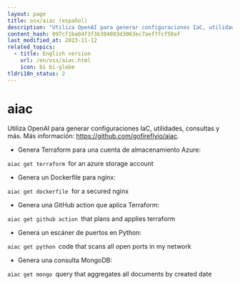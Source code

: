 ```yaml
---
layout: page
title: osx/aiac (español)
description: "Utiliza OpenAI para generar configuraciones IaC, utilidades, consultas y más."
content_hash: 097cf1ba04f3f3b304803d3063ec7aef7fcf50af
last_modified_at: 2023-11-12
related_topics:
  - title: English version
    url: /en/osx/aiac.html
    icon: bi bi-globe
tldri18n_status: 2
---
```

# aiac

Utiliza OpenAI para generar configuraciones IaC, utilidades, consultas y más.
Más información: <https://github.com/gofireflyio/aiac>.

- Genera Terraform para una cuenta de almacenamiento Azure:

`aiac get terraform `<span class="tldr-var badge badge-pill bg-dark-lm bg-white-dm text-white-lm text-dark-dm font-weight-bold">for an azure storage account</span>

- Genera un Dockerfile para nginx:

`aiac get dockerfile `<span class="tldr-var badge badge-pill bg-dark-lm bg-white-dm text-white-lm text-dark-dm font-weight-bold">for a secured nginx</span>

- Genera una GitHub action que aplica Terraform:

`aiac get github action `<span class="tldr-var badge badge-pill bg-dark-lm bg-white-dm text-white-lm text-dark-dm font-weight-bold">that plans and applies terraform</span>

- Genera un escáner de puertos en Python:

`aiac get python `<span class="tldr-var badge badge-pill bg-dark-lm bg-white-dm text-white-lm text-dark-dm font-weight-bold">code that scans all open ports in my network</span>

- Genera una consulta MongoDB:

`aiac get mongo `<span class="tldr-var badge badge-pill bg-dark-lm bg-white-dm text-white-lm text-dark-dm font-weight-bold">query that aggregates all documents by created date</span>
